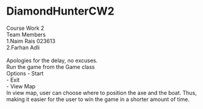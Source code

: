# DiamondHunterCW2
Course Work 2<br />
Team Members<br />
1.Naim Rais 023613<br />
2.Farhan Adli<br /><br />
Apologies for the delay, no excuses.<br />
Run the game from the Game class <br />
Options - Start<br />
          - Exit <br />
          - View Map <br />
In view map, user can choose where to position the axe and the boat. Thus, making it easier for the user to win the game in a shorter amount of time. 
